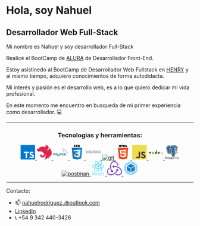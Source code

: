 # Hola, soy Nahuel

## Desarrollador Web Full-Stack


Mi nombre es Nahuel y soy desarrollador Full-Stack

Realicé el BootCamp de [ALURA](https://www.aluracursos.com/) de Desarrollador Front-End.

Estoy asistinedo al BootCamp de Desarrollador Web Fullstack en [HENRY](https://www.soyhenry.com/) y al mismo tiempo, adquiero conocimientos de forma autodidacta.

Mi interés y pasión es el desarrollo web, es a lo que quiero dedicar mi vida profesional.

En este momento me encuentro en busqueda de mi primer experiencia como desarrollador. 💻

---

<h3 align="center">Tecnologias y herramientas:</h3>
<p align="center"> <a href="https://nestjs.com/" target="_blank"> <img src="https://github.com/devicons/devicon/blob/master/icons/typescript/typescript-original.svg" alt="TypeScript" width="40" height="40"/> </a> <a href="https://www.typescriptlang.org/" target="_blank"> <a href="https://nestjs.com/" target="_blank"> <img src="https://github.com/devicons/devicon/blob/master/icons/nestjs/nestjs-plain.svg" alt="NestJS" width="40" height="40"/> </a> <a href="https://nestjs.com/" target="_blank"> <a href="" target="_blank"> <img src="https://github.com/devicons/devicon/blob/master/icons/mysql/mysql-plain-wordmark.svg" alt="MySQL" width="40" height="40"/> </a> <a href="https://www.w3schools.com/css/" target="_blank"> <img src="https://github.com/devicons/devicon/blob/master/icons/css3/css3-original-wordmark.svg" alt="css3" width="40" height="40"/> </a> <a href="https://expressjs.com" target="_blank"> <img src="https://github.com/devicons/devicon/blob/master/icons/express/express-original-wordmark.svg" alt="express" width="40" height="40"/> </a> <a href="https://git-scm.com/" target="_blank"> <img src="https://www.vectorlogo.zone/logos/git-scm/git-scm-icon.svg" alt="git" width="40" height="40"/> </a> <a href="https://www.w3.org/html/" target="_blank"> <img src="https://github.com/devicons/devicon/blob/master/icons/html5/html5-original-wordmark.svg" alt="html5" width="40" height="40"/> </a> </a> <a href="https://developer.mozilla.org/en-US/docs/Web/JavaScript" target="_blank"> <img src="https://github.com/devicons/devicon/blob/master/icons/javascript/javascript-original.svg" alt="javascript" width="40" height="40"/> </a> <a href="https://nodejs.org" target="_blank"> <img src="https://github.com/devicons/devicon/blob/master/icons/nodejs/nodejs-original-wordmark.svg" alt="nodejs" width="40" height="40"/> </a> <a href="https://www.postgresql.org" target="_blank"> <img src="https://github.com/devicons/devicon/blob/master/icons/postgresql/postgresql-original-wordmark.svg" alt="postgresql" width="40" height="40"/> </a> <a href="https://postman.com" target="_blank"> <img src="https://www.vectorlogo.zone/logos/getpostman/getpostman-icon.svg" alt="postman" width="40" height="40"/> </a> <a href="https://reactjs.org/" target="_blank"> <img src="https://github.com/devicons/devicon/blob/master/icons/react/react-original-wordmark.svg" alt="react" width="40" height="40"/> </a> <a href="https://redux.js.org" target="_blank"> <img src="https://github.com/devicons/devicon/blob/master/icons/redux/redux-original.svg" alt="redux" width="40" height="40"/> </a> <a href="https://webpack.js.org" target="_blank"> <img src="https://github.com/devicons/devicon/blob/master/icons/webpack/webpack-original.svg" alt="webpack" width="40" height="40"/> </a> </p>

---

Contacto:
- 📫 nahuelrodriguez_@outlook.com
- [LinkedIn](https://www.linkedin.com/in/nahuel-federico-rodriguez-76a0891b4/)
- 📞 +54 9 342 440-3426
